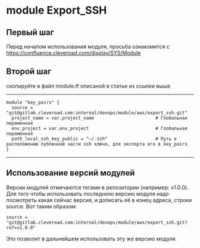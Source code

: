 # module Export_SSH

## Первый шаг 
Перед началом использования модуля, просьба ознакомится с 
https://confluence.cleveroad.com/display/SYS/Module

## Второй шаг 
скопируйте в файл module.tf описаной в статье из ссылки выше

---

``` 
module "key_pairs" {
  source = "git@gitlab.cleveroad.com:internal/devops/module/aws/export_ssh.git" 
  project_name = var.project_name                       # Глобальная переменная
  env_project = var.env_project                         # Глобальная переменная
  path_local_ssh_key_public = "~/.ssh"                  # Путь к расположению публичной части ssh ключа, для экспорта его в key_pairs
}
```

---

## Использование версий модулей
Версии модулей отмечаются тегами в репозитории (например: v1.0.0).
Для того чтобы использовать последнюю версию модуля надо посмотреть какая сейчас версия, и дописать её в конец адреса, строки source. Вот таким образом:
```
source = "git@gitlab.cleveroad.com:internal/devops/module/aws/export_ssh.git?ref=v1.0.0"
```
Это позволит в дальнейшем использовать эту же версию модуля. 
